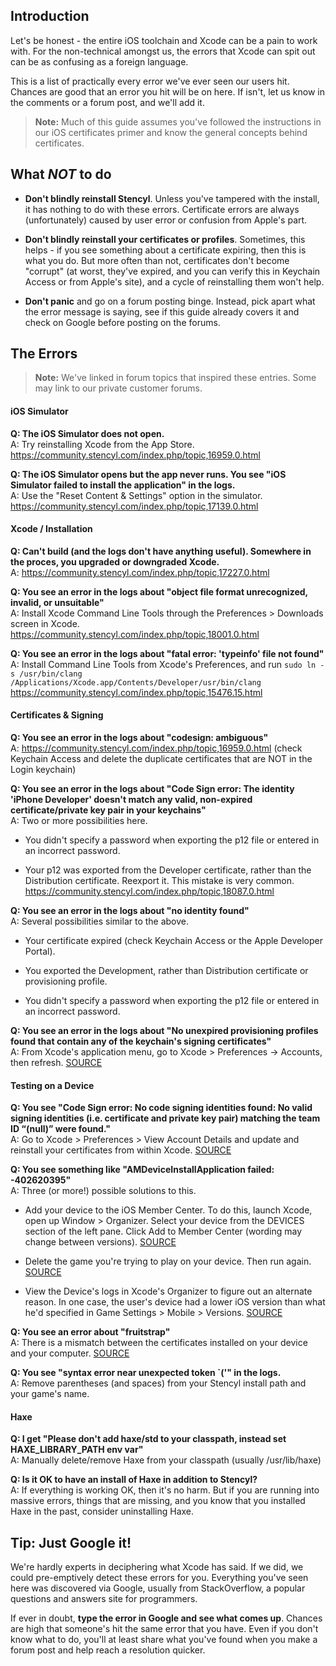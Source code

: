 ## Introduction

Let's be honest - the entire iOS toolchain and Xcode can be a pain to work with. For the non-technical amongst us, the errors that Xcode can spit out can be as confusing as a foreign language.

This is a list of practically every error we've ever seen our users hit. Chances are good that an error you hit will be on here. If isn't, let us know in the comments or a forum post, and we'll add it.

> **Note:** Much of this guide assumes you've followed the instructions in our iOS certificates primer and know the general concepts behind certificates. 
 

## What *NOT* to do

* **Don't blindly reinstall Stencyl**. Unless you've tampered with the install, it has nothing to do with these errors. Certificate errors are always (unfortunately) caused by user error or confusion from Apple's part.

* **Don't blindly reinstall your certificates or profiles**. Sometimes, this helps - if you see something about a certificate expiring, then this is what you do. But more often than not, certificates don't become  "corrupt" (at worst, they've expired, and you can verify this in Keychain Access or from Apple's site), and a cycle of reinstalling them won't help.

* **Don't panic** and go on a forum posting binge. Instead, pick apart what the error message is saying, see if this guide already covers it and check on Google before posting on the forums.
 

## The Errors

> **Note:** We've linked in forum topics that inspired these entries. Some may link to our private customer forums.

#### iOS Simulator
**Q: The iOS Simulator does not open.**
<br/>A: Try reinstalling Xcode from the App Store.
https://community.stencyl.com/index.php/topic,16959.0.html

**Q: The iOS Simulator opens but the app never runs. You see "iOS Simulator failed to install the application" in the logs.**
<br/>A: Use the "Reset Content & Settings" option in the simulator.
https://community.stencyl.com/index.php/topic,17139.0.html

 
#### Xcode / Installation
**Q: Can't build (and the logs don't have anything useful). Somewhere in the proces, you upgraded or downgraded Xcode.**
<br/>A: https://community.stencyl.com/index.php/topic,17227.0.html

**Q: You see an error in the logs about "object file format unrecognized, invalid, or unsuitable"**
<br/>A: Install Xcode Command Line Tools through the Preferences > Downloads screen in Xcode.
https://community.stencyl.com/index.php/topic,18001.0.html

**Q: You see an error in the logs about "fatal error: 'typeinfo' file not found"**
<br/>A: Install Command Line Tools from Xcode's Preferences, and run `sudo ln -s /usr/bin/clang /Applications/Xcode.app/Contents/Developer/usr/bin/clang`
https://community.stencyl.com/index.php/topic,15476.15.html

 
#### Certificates & Signing
**Q: You see an error in the logs about "codesign: ambiguous"**
<br/>A: https://community.stencyl.com/index.php/topic,16959.0.html (check Keychain Access and delete the duplicate certificates that are NOT in the Login keychain)

**Q: You see an error in the logs about "Code Sign error: The identity 'iPhone Developer' doesn't match any valid, non-expired certificate/private key pair in your keychains"**
<br/>A: Two or more possibilities here.

- You didn't specify a password when exporting the p12 file or entered in an incorrect password.

- Your p12 was exported from the Developer certificate, rather than the Distribution certificate. Reexport it. This mistake is very common. https://community.stencyl.com/index.php/topic,18087.0.html

**Q: You see an error in the logs about "no identity found"**
<br/>A: Several possibilities similar to the above.

- Your certificate expired (check Keychain Access or the Apple Developer Portal).

- You exported the Development, rather than Distribution certificate or provisioning profile.

- You didn't specify a password when exporting the p12 file or entered in an incorrect password.

**Q: You see an error in the logs about "No unexpired provisioning profiles found that contain any of the keychain's signing certificates"**
<br/>A: From Xcode's application menu, go to Xcode > Preferences -> Accounts, then refresh. [SOURCE](https://community.stencyl.com/index.php/topic,22143.0.html)

 
#### Testing on a Device
**Q: You see "Code Sign error: No code signing identities found: No valid signing identities (i.e. certificate and private key pair) matching the team ID “(null)” were found."**
<br/>A: Go to Xcode > Preferences > View Account Details and update and reinstall your certificates from within Xcode. [SOURCE](https://community.stencyl.com/index.php/topic,38831.0.html)

**Q: You see something like "AMDeviceInstallApplication failed: -402620395"**
<br/>A: Three (or more!) possible solutions to this.

- Add your device to the iOS Member Center. To do this, launch Xcode, open up Window > Organizer. Select your device from the DEVICES section of the left pane. Click Add to Member Center (wording may change between versions). [SOURCE](https://community.stencyl.com/index.php/topic,31888.0.html)

- Delete the game you're trying to play on your device. Then run again. [SOURCE](http://community.stencyl.com/index.php/topic,19606.0.html)

- View the Device's logs in Xcode's Organizer to figure out an alternate reason. In one case, the user's device had a lower iOS version than what he'd specified in Game Settings > Mobile > Versions. [SOURCE](http://community.stencyl.com/index.php/topic,19606.msg126690.html#new)
 
**Q: You see an error about "fruitstrap"**
<br/>A: There is a mismatch between the certificates installed on your device and your computer. [SOURCE](http://www.nme.io/community/forums/bugs/fruitstrap-randomly-fails/)

**Q: You see "syntax error near unexpected token `('" in the logs.**
<br/>A: Remove parentheses (and spaces) from your Stencyl install path and your game's name.


#### Haxe
**Q: I get "Please don't add haxe/std to your classpath, instead set HAXE_LIBRARY_PATH env var"**
<br/>A: Manually delete/remove Haxe from your classpath (usually /usr/lib/haxe)

**Q: Is it OK to have an install of Haxe in addition to Stencyl?**
<br/>A: If everything is working OK, then it's no harm. But if you are running into massive errors, things that are missing, and you know that you installed Haxe in the past, consider uninstalling Haxe.

 

## Tip: Just Google it!

We're hardly experts in deciphering what Xcode has said. If we did, we could pre-emptively detect these errors for you. Everything you've seen here was discovered via Google, usually from StackOverflow, a popular questions and answers site for programmers.

If ever in doubt, **type the error in Google and see what comes up**. Chances are high that someone's hit the same error that you have. Even if you don't know what to do, you'll at least share what you've found when you make a forum post and help reach a resolution quicker.
